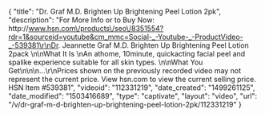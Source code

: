 {
    "title": "Dr. Graf M.D.  Brighten Up Brightening Peel Lotion 2pk",
    "description": "For More Info or to Buy Now: http:\/\/www.hsn.com\/products\/seo\/8351554?rdr=1&sourceid=youtube&cm_mmc=Social-_-Youtube-_-ProductVideo-_-539381\r\nDr. Jeannette Graf M.D. Brighten Up Brightening Peel Lotion 2pack   \n\nWhat It Is \nAn athome, 10minute, quickacting facial peel and spalike experience suitable for all skin types. \n\nWhat You Get\n\n\n...\r\nPrices shown on the previously recorded video may not represent the current price.  View hsn.com to view the current selling price. HSN Item #539381",
    "videoid": "112331219",
    "date_created": "1499261125",
    "date_modified": "1503416689",
    "type": "captivate",
    "layout": "video",
    "url": "\/v\/dr-graf-m-d-brighten-up-brightening-peel-lotion-2pk\/112331219"
}